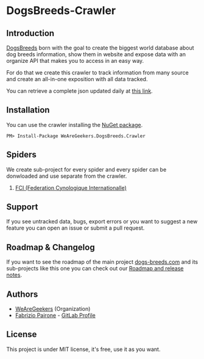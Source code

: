 # DogsBreeds-Crawler

## Introduction

[DogsBreeds](https://dogs-breeds.com) born with the goal to create the biggest world database about dog breeds information, show them in website and expose data with an organize API that makes you to access in an easy way.

For do that we create this crawler to track information from many source and create an all-in-one exposition with all data tracked.

You can retrieve a complete json updated daily at [this link](https://storage.googleapis.com/resources.dogs-breeds.com/crawler/breeds.json).

## Installation

You can use the crawler installing the [NuGet package](https://www.nuget.org/packages/WeAreGeekers.DogsBreeds.Crawler).

```
PM> Install-Package WeAreGeekers.DogsBreeds.Crawler
```

## Spiders

We create sub-project for every spider and every spider can be donwloaded and use separate from the crawler.

1. [FCI (Federation Cynologique Internationalle)](https://github.com/WeAreGeekers/DogsBreeds-Crawler-Spiders-FCI)


## Support

If you see untracked data, bugs, export errors or you want to suggest a new feature you can open an issue or submit a pull request.


## Roadmap & Changelog

If you want to see the roadmap of the main project [dogs-breeds.com](https://dogs-breeds.com) and its sub-projects like this one you can check out our [Roadmap and release notes](https://doc.clickup.com/d/2dqhp-608/dogs-breeds-roadmap).


## Authors

- [WeAreGeekers](https://github.com/WeAreGeekers) (Organization)
- [Fabrizio Pairone](https://github.com/FabrizioPairone) - [GitLab Profile](https://gitlab.com/FabrizioPairone)


## License

This project is under MIT license, it's free, use it as you want.
